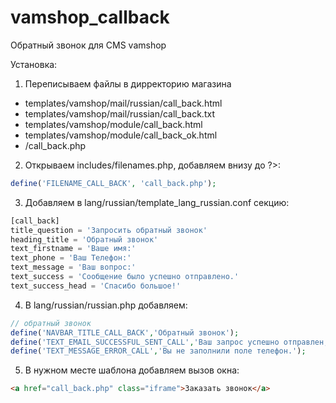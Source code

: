 # vamshop_callback
Обратный звонок для CMS vamshop

Установка:
1. Переписываем файлы в дирректорию магазина
- templates/vamshop/mail/russian/call_back.html
- templates/vamshop/mail/russian/call_back.txt
- templates/vamshop/module/call_back.html
- templates/vamshop/module/call_back_ok.html
- /call_back.php

2. Открываем includes/filenames.php, добавляем внизу до ?>:
```php
define('FILENAME_CALL_BACK', 'call_back.php');
```

3. Добавляем в lang/russian/template_lang_russian.conf секцию:
```php
[call_back]
title_question = 'Запросить обратный звонок'
heading_title = 'Обратный звонок'
text_firstname = 'Ваше имя:'
text_phone = 'Ваш Телефон:'
text_message = 'Ваш вопрос:'
text_success = 'Сообщение было успешно отправлено.'
text_success_head = 'Спасибо большое!'
```

4. В lang/russian/russian.php добавляем:
```php
// обратный звонок 
define('NAVBAR_TITLE_CALL_BACK','Обратный звонок');
define('TEXT_EMAIL_SUCCESSFUL_SENT_CALL','Ваш запрос успешно отправлен, мы перезвоним Вам в самое ближайшее время.');
define('TEXT_MESSAGE_ERROR_CALL','Вы не заполнили поле телефон.');
```

5. В нужном месте шаблона добавляем вызов окна:
```html
<a href="call_back.php" class="iframe">Заказать звонок</a>
```

